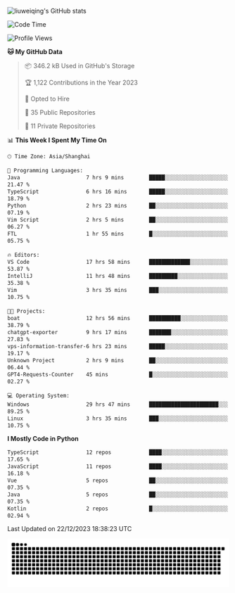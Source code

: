 ![liuweiqing's GitHub stats](https://github-readme-stats.vercel.app/api?username=14790897&show_icons=true&locale=cn&include_all_commits=true&count_private=true)

<!--START_SECTION:waka-->
![Code Time](http://img.shields.io/badge/Code%20Time-561%20hrs%2053%20mins-blue)

![Profile Views](http://img.shields.io/badge/Profile%20Views-40-blue)

**🐱 My GitHub Data** 

> 📦 346.2 kB Used in GitHub's Storage 
 > 
> 🏆 1,122 Contributions in the Year 2023
 > 
> 💼 Opted to Hire
 > 
> 📜 35 Public Repositories 
 > 
> 🔑 11 Private Repositories 
 > 
📊 **This Week I Spent My Time On** 

```text
🕑︎ Time Zone: Asia/Shanghai

💬 Programming Languages: 
Java                     7 hrs 9 mins        █████░░░░░░░░░░░░░░░░░░░░   21.47 % 
TypeScript               6 hrs 16 mins       █████░░░░░░░░░░░░░░░░░░░░   18.79 % 
Python                   2 hrs 23 mins       ██░░░░░░░░░░░░░░░░░░░░░░░   07.19 % 
Vim Script               2 hrs 5 mins        ██░░░░░░░░░░░░░░░░░░░░░░░   06.27 % 
FTL                      1 hr 55 mins        █░░░░░░░░░░░░░░░░░░░░░░░░   05.75 % 

🔥 Editors: 
VS Code                  17 hrs 58 mins      █████████████░░░░░░░░░░░░   53.87 % 
IntelliJ                 11 hrs 48 mins      █████████░░░░░░░░░░░░░░░░   35.38 % 
Vim                      3 hrs 35 mins       ███░░░░░░░░░░░░░░░░░░░░░░   10.75 % 

🐱‍💻 Projects: 
boat                     12 hrs 56 mins      ██████████░░░░░░░░░░░░░░░   38.79 % 
chatgpt-exporter         9 hrs 17 mins       ███████░░░░░░░░░░░░░░░░░░   27.83 % 
vps-information-transfer-6 hrs 23 mins       █████░░░░░░░░░░░░░░░░░░░░   19.17 % 
Unknown Project          2 hrs 9 mins        ██░░░░░░░░░░░░░░░░░░░░░░░   06.44 % 
GPT4-Requests-Counter    45 mins             █░░░░░░░░░░░░░░░░░░░░░░░░   02.27 % 

💻 Operating System: 
Windows                  29 hrs 47 mins      ██████████████████████░░░   89.25 % 
Linux                    3 hrs 35 mins       ███░░░░░░░░░░░░░░░░░░░░░░   10.75 % 
```

**I Mostly Code in Python** 

```text
TypeScript               12 repos            ████░░░░░░░░░░░░░░░░░░░░░   17.65 % 
JavaScript               11 repos            ████░░░░░░░░░░░░░░░░░░░░░   16.18 % 
Vue                      5 repos             ██░░░░░░░░░░░░░░░░░░░░░░░   07.35 % 
Java                     5 repos             ██░░░░░░░░░░░░░░░░░░░░░░░   07.35 % 
Kotlin                   2 repos             █░░░░░░░░░░░░░░░░░░░░░░░░   02.94 % 
```




 Last Updated on 22/12/2023 18:38:23 UTC
<!--END_SECTION:waka-->

<picture>
  <source media="(prefers-color-scheme: dark)" srcset="https://raw.githubusercontent.com/14790897/14790897/output/github-contribution-grid-snake-dark.svg" />
  <source media="(prefers-color-scheme: light)" srcset="https://raw.githubusercontent.com/14790897/14790897/output/github-contribution-grid-snake.svg" />
  <img alt="github-snake" src="https://raw.githubusercontent.com/14790897/14790897/output/github-contribution-grid-snake.svg" />
</picture>
